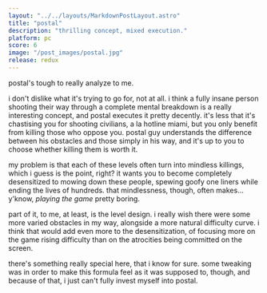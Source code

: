 ```yaml
---
layout: "../../layouts/MarkdownPostLayout.astro"
title: "postal"
description: "thrilling concept, mixed execution."
platform: pc
score: 6
image: "/post_images/postal.jpg"
release: redux
---
```

postal's tough to really analyze to me.

i don't dislike what it's trying to go for, not at all. i think a fully insane person shooting their way through a complete mental breakdown is a really interesting concept, and postal executes it pretty decently. it's less that it's chastising you for shooting civilians, a la hotline miami, but you only benefit from killing those who oppose you. postal guy understands the difference between his obstacles and those simply in his way, and it's up to you to choose whether killing them is worth it.

my problem is that each of these levels often turn into mindless killings, which i guess is the point, right? it wants you to become completely desensitized to mowing down these people, spewing goofy one liners while ending the lives of hundreds. that mindlessness, though, often makes... y'know, *playing the game* pretty boring.

part of it, to me, at least, is the level design. i really wish there were some more varied obstacles in my way, alongside a more natural difficulty curve. i think that would add even more to the desensitization, of focusing more on the game rising difficulty than on the atrocities being committed on the screen.

there's something really special here, that i know for sure. some tweaking was in order to make this formula feel as it was supposed to, though, and because of that, i just can't fully invest myself into postal. 